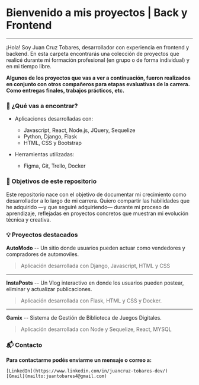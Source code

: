 # Bienvenido a mis proyectos | Back y Frontend
---

¡Hola! Soy Juan Cruz Tobares, desarrollador con experiencia en frontend y backend. En esta carpeta encontrarás una colección de proyectos que realicé durante mi formación profesional (en grupo o de forma individual) y en mi tiempo libre. 

**Algunos de los proyectos que vas a ver a continuación, fueron realizados en conjunto con otros compañeros para etapas evaluativas de la carrera. Como entregas finales, trabajos prácticos, etc.** 

### 📁 ¿Qué vas a encontrar?

- Aplicaciones desarrolladas con:
    - Javascript, React, Node.js, JQuery, Sequelize
    - Python, Django, Flask
    - HTML, CSS y Bootstrap

- Herramientas utilizadas:
    - Figma, Git, Trello, Docker

### 🚀 Objetivos de este repositorio
Este repositorio nace con el objetivo de documentar mi crecimiento como desarrollador a lo largo de mi carrera. Quiero compartir las habilidades que he adquirido —y que seguiré adquiriendo— durante mi proceso de aprendizaje, reflejadas en proyectos concretos que muestran mi evolución técnica y creativa.
 
### 💡 Proyectos destacados

**AutoModo** -- Un sitio donde usuarios pueden actuar como vendedores y compradores de automoviles. 
> Aplicación desarrollada con Django, Javascript, HTML y CSS

---

**InstaPosts** -- Un Vlog interactivo en donde los usuarios pueden postear, eliminar y actualizar publicaciones.
> Aplicación desarrollada con Flask, HTML y CSS y Docker.
---

**Gamix** -- Sistema de Gestión de Biblioteca de Juegos Digitales.  
> Aplicación desarrollada con Node y Sequelize, React, MYSQL
  
###  📬 Contacto
**Para contactarme podés enviarme un mensaje o correo a:**

	[LinkedIn](https://www.linkedin.com/in/juancruz-tobares-dev/)
	[Gmail](mailto:juantobares4@gmail.com)	
